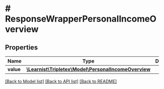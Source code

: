 # # ResponseWrapperPersonalIncomeOverview

## Properties

Name | Type | Description | Notes
------------ | ------------- | ------------- | -------------
**value** | [**\Learnist\Tripletex\Model\PersonalIncomeOverview**](PersonalIncomeOverview.md) |  | [optional]

[[Back to Model list]](../../README.md#models) [[Back to API list]](../../README.md#endpoints) [[Back to README]](../../README.md)
